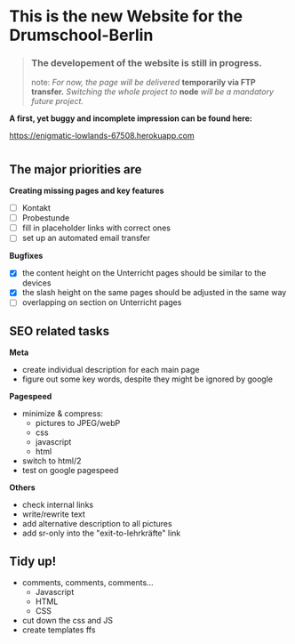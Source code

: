 # **This is the new Website for the Drumschool-Berlin** 

>### **The developement of the website is still in progress.**
>
>note: *For now, the page will be delivered* **temporarily via FTP transfer.**
>*Switching the whole project to* **node** *will be a mandatory future project.*

**A first, yet buggy and incomplete impression can be found here:**

https://enigmatic-lowlands-67508.herokuapp.com


#
## **The major priorities are**

**Creating missing pages and key features**
- [ ] Kontakt
- [ ] Probestunde
- [ ] fill in placeholder links with correct ones
- [ ] set up an automated email transfer

**Bugfixes**
- [X] the content height on the Unterricht pages should be similar to the devices
- [X] the slash height on the same pages should be adjusted in the same way
- [ ] overlapping on section on Unterricht pages

## **SEO related tasks**

**Meta**
- create individual description for each main page
- figure out some key words, despite they might be ignored by google

**Pagespeed**
- minimize & compress:
    - pictures to JPEG/webP
    - css
    - javascript
    - html
- switch to html/2
- test on google pagespeed

**Others**
- check internal links
- write/rewrite text
- add alternative description to all pictures
- add sr-only into the "exit-to-lehrkräfte" link

## **Tidy up!**

- comments, comments, comments...
    - Javascript
    - HTML
    - CSS
- cut down the css and JS
- create templates ffs
